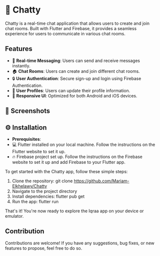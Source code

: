 # 📱 Chatty

Chatty is a real-time chat application that allows users to create and join chat rooms. Built with Flutter and Firebase, it provides a seamless experience for users to communicate in various chat rooms.
##  Features
- 🔄 **Real-time Messaging**: Users can send and receive messages instantly.
- 🏠 **Chat Rooms**: Users can create and join different chat rooms.
- 🔒 **User Authentication**: Secure sign-up and login using Firebase Authentication.
- 👤 **User Profiles**: Users can update their profile information.
- 📱 **Responsive UI**: Optimized for both Android and iOS devices.

## 📸 Screenshots
## ⚙️ Installation
- **Prerequisites**:
- 💻 Flutter installed on your local machine. Follow the instructions on the Flutter website to set it up.
- 🔥 Firebase project set up. Follow the instructions on the Firebase website to set it up and add Firebase to your Flutter app.
  
To get started with the Chatty app, follow these simple steps:
1. Clone the repository:
   git clone https://github.com/Mariam-Elkhelawy/Chatty
2. Navigate to the project directory
3. Install dependencies:
   flutter pub get
4. Run the app:
   flutter run

That's it! You're now ready to explore the Iqraa app on your device or emulator.

## Contribution
Contributions are welcome! If you have any suggestions, bug fixes, or new features to propose, feel free to do so.



